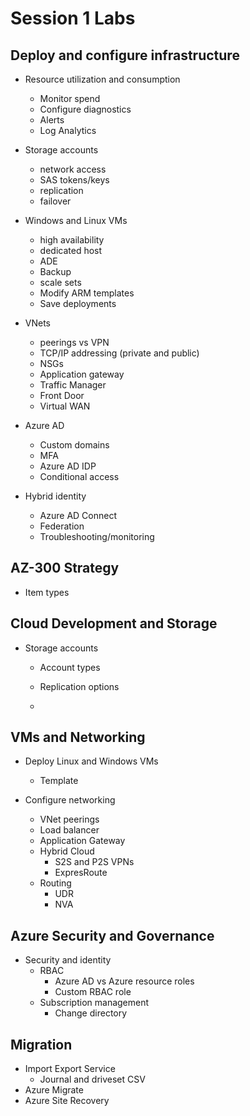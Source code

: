 # Session 1 Labs

## Deploy and configure infrastructure

* Resource utilization and consumption
  * Monitor spend
  * Configure diagnostics
  * Alerts
  * Log Analytics

* Storage accounts
  * network access
  * SAS tokens/keys
  * replication
  * failover

* Windows and Linux VMs
  * high availability
  * dedicated host
  * ADE
  * Backup
  * scale sets
  * Modify ARM templates
  * Save deployments

* VNets
  * peerings vs VPN
  * TCP/IP addressing (private and public)
  * NSGs
  * Application gateway
  * Traffic Manager
  * Front Door
  * Virtual WAN

* Azure AD
  * Custom domains
  * MFA
  * Azure AD IDP
  * Conditional access

* Hybrid identity
  * Azure AD Connect
  * Federation
  * Troubleshooting/monitoring

## AZ-300 Strategy
  * Item types











































## Cloud Development and Storage

* Storage accounts
  * Account types
  * Replication options

  *
## VMs and Networking

* Deploy Linux and Windows VMs
  * Template

* Configure networking
  * VNet peerings
  * Load balancer
  * Application Gateway
  * Hybrid Cloud
    * S2S and P2S VPNs
    * ExpresRoute
  * Routing
    * UDR
    * NVA

## Azure Security and Governance

* Security and identity
  * RBAC
    * Azure AD vs Azure resource roles
    * Custom RBAC role
  * Subscription management
    * Change directory



## Migration

  * Import Export Service
    * Journal and driveset CSV
  * Azure Migrate
  * Azure Site Recovery
